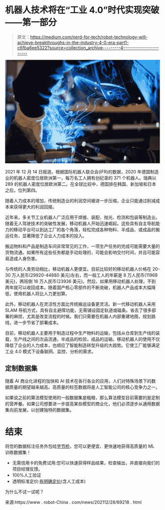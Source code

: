 # 机器人技术将在“工业 4.0”时代实现突破——第一部分

> 原文：<https://medium.com/nerd-for-tech/robot-technology-will-achieve-breakthroughs-in-the-industry-4-0-era-part1-c6fba6ee5322?source=collection_archive---------4----------------------->

![](img/fc555cfa750a00b6b402b80848b5b1b6.png)

2021 年 12 月 14 日报道。根据国际机器人联合会(IFR)的数据，2020 年德国制造业的机器人密度位居欧洲第一，每万名工人拥有创纪录的 371 个机器人。瑞典以 289 的机器人密度位居欧洲第二。在全球比较中，德国排在韩国、新加坡和日本之后，位列第四。

随着人力成本的增加，传统制造业的利润空间被进一步压缩，企业只能通过削减成本来获得更大的利润回报。

近年来，多关节工业机器人广泛应用于焊接、装配、抛光、检测和包装等制造业。随着无人驾驶技术的突破性发展，移动机器人开始迅速崛起。这些具有自主导航能力的移动平台可以到达工厂的各个角落，轻松完成各种物料、半成品、或成品的搬运任务，显著降低了企业人力成本的投入。

搬运物料和产品是制造车间非常常见的工作，一项生产任务的完成可能需要大量的货物流通。如果所有这些任务都是手动处理的，可能会影响交付时间，并且可能容易造成人身伤害。

与传统的人类劳动相比，移动机器人更便宜。目前比较好的移动机器人价格在 20-30 万人民币(29920-44880 美元)左右，而一般工人的年薪是 8 万人民币(11968 美元)，两班倒 16 万人民币(23936 美元)。然后，如果用移动机器人处理，不到两年就可以收回成本。随着国产核心零部件的不断突破，机器人产品成本大幅降低，使用机器人将比人力更划算。

此外，移动机器人在灵活性方面比传统搬运设备更灵活。新一代移动机器人采用 SLAM 导航方式，具有自主避障功能，无需铺设固定轨道或磁条。省去了很多部署的麻烦，尤其是改变流程的时候。我们只需要在机器人内部重建地图，规划路线，进一步节省了部署成本。

目前，移动机器人主要用于制造过程中生产物料的运输，包括从仓库到生产线的装载，生产线之间的次品流通，半成品的检验，成品的运输。移动机器人的使用不仅降低了企业的人力成本，也顺应了智能制造转型升级的大趋势。它使工厂能够满足工业 4.0 模式下设备联网、监控、分析的需求。

## 定制数据集

随着 AI 商业化进程的加快和 AI 技术在各行各业的应用，人们对特殊场景下的数据质量的期望越来越高。高质量的标签数据将是人工智能公司的核心竞争力之一。

如果说之前的算法模型使用的一般数据集是粗粮，那么算法模型目前需要的是定制的营养餐。如果公司想要进一步提高某些模型的商业化，他们必须逐步从通用数据集向前发展，以创建独特的数据集。

# 结束

将您的数据标注任务外包给[字节桥](https://tinyurl.com/2p9dvf56)，您可以更便宜、更快速地获得高质量的 ML 训练数据集！

*   无需信用卡的免费试用:您可以快速获得样品结果，检查输出，并直接向我们的项目经理反馈。
*   100%人工验证
*   透明标准定价:[有明确定价](https://www.bytebridge.io/#/?module=price)(含人工成本)

为什么不试一试呢？

来源:https://www . robot-China . com/news/202112/28/69218 . html